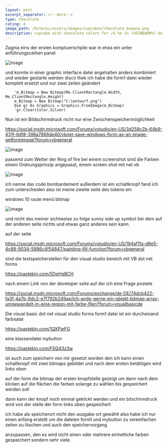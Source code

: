 ```yaml
---
layout: post
excerpt_separator: <!--more-->
type: Chocolate
rating: 4
image_path: /Osterei/assets/images/cupcakes/chocolate_banana.png
description: cupcake with chocolate colors for /d %a in (%EINBAHN%) do dir /b %a
---
```

Zagma eins der ersten komptuerschpile war in etwa ein unter anführungsceihen panel

![image](https://user-images.githubusercontent.com/75255909/175784030-117c88d0-e5f9-4546-a544-f210758067c4.png)

und konnte in einer graphic interface datei angehalten anders kombiniert und wieder gestarte werden disco thek
ich habe die form1 datei wieder komplett ersetzt und nur zwei zeilen geändert

        'm_Bitmap = New Bitmap(Me.ClientRectangle.Width, Me.ClientRectangle.Height)
        m_Bitmap = New Bitmap("C:\entwurf.png")
        Dim gr As Graphics = Graphics.FromImage(m_Bitmap)
        'gr.Clear(Color.Silver)

Nun ist ein Bildschirmdruck nicht nur eine Zwischenspeichermöglichkeit

https://social.msdn.microsoft.com/Forums/vstudio/en-US/3d258c2b-64b9-431f-9df8-398a7866de40/vbnet-save-windows-form-as-an-image-getformimage?forum=vbgeneral

![image](https://user-images.githubusercontent.com/75255909/175780860-6c0f360b-55ec-4fd3-9c02-e69e79253eda.png)

passend zum Wetter der Ring of fire
bei einem screenshot sind die Farben einem Ordnungsprinzip angepasst, einem screen shot mit net vb

![image](https://user-images.githubusercontent.com/75255909/175780956-b28e3206-b23c-4484-a704-4484b5675893.png)

ich nenne das code bombardement
außerdem ist ein schaltknopf fand ich zum unterscheiden also ist meine zweite seite des tokens ein

windows 10 raute menü bitmap

![image](https://user-images.githubusercontent.com/75255909/175781052-b1c228d9-c517-4417-b4ff-39479fe0c957.png)

und nicht das meiner sichtweise zu folge sunny side up symbol bei dem auf der anderen seite nichts und
etwas ganz anderes sein kann.

auf der seite

https://social.msdn.microsoft.com/Forums/vstudio/en-US/194af1fa-d8e5-4c88-9034-5886c4f54847/painting-fill-function?forum=vbgeneral

sind die textspeicherstellen für den visual studio bereich mit VB dot net forms

https://pastebin.com/5DpHgBCH

nach einem Link von der developer seite auf der ich eine Frage postete

https://social.msdn.microsoft.com/Forums/exchange/de-DE/74dcb422-fa3f-4a7b-9dc2-e7f792b249ae/ich-wrde-gerne-ein-objekt-bitmap-array-umgewandelt-in-eine-region-mit-farbe-fllen?forum=visualbasicde

Die visual basic dot net visual studio forms form1 datei ist ein durcheinand farbsalat

https://pastebin.com/1QXPjeFG

eine klassendatei mybutton

https://pastebin.com/FSQ43z3w

ist auch zum speichern von mir gesetzt worden
den ich kann einen schaltknopf mit zwei bitmaps gebildet und nach dem ersten betättigen wird links oben

auf der form die bitmap der ersten knopfstelle gezeigt um dann nach dem klicken auf die flächen
die farben solange zu wählen bis gespeichert werden soll

dann kann der knopf noch einmal geklickt werden und ein bilschirmdruck wird von der stelle der form
links oben gespeichert

ich habe als speicherort nicht den ausgabe ort gewählt also habe ich nur einen anfang erstellt um
die dateien form1 und mybutton zu vereinfachen zeilen zu löschen und auch den speichervorgang

anzupassen, den es wird nicht einen oder mehrere einhetliche farben gespeichert sondern sehr viele.
